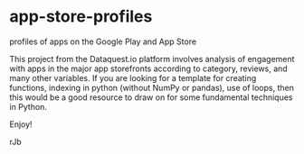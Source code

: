# app-store-profiles
profiles of apps on the Google Play and App Store

This project from the Dataquest.io platform involves analysis of engagement with apps in the major app storefronts according to category, reviews, and many other variables. If you are looking for a template for creating functions, indexing in python (without NumPy or pandas), use of loops, then this would be a good resource to draw on for some fundamental techniques in Python.

Enjoy!

rJb
